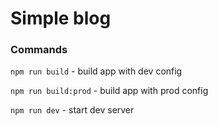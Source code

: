 # Simple blog

### Commands
`npm run build` - build app with dev config

`npm run build:prod` - build app with prod config

`npm run dev` - start dev server


